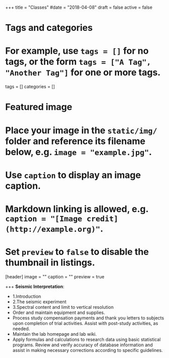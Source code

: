 +++
title = "Classes"
#date = "2018-04-08"
draft = false
active = false

# Tags and categories
# For example, use `tags = []` for no tags, or the form `tags = ["A Tag", "Another Tag"]` for one or more tags.
tags = []
categories = []

# Featured image
# Place your image in the `static/img/` folder and reference its filename below, e.g. `image = "example.jpg"`.
# Use `caption` to display an image caption.
#   Markdown linking is allowed, e.g. `caption = "[Image credit](http://example.org)"`.
# Set `preview` to `false` to disable the thumbnail in listings.
[header]
image = ""
caption = ""
preview = true

+++
__Seismic Interpretation__:

- 1.Introduction
- 2.The seismic experiment
- 3.Spectral content and limit to vertical resolution
- Order and maintain equipment and supplies.
- Process study compensation payments and thank you letters to subjects upon completion of trial activities. Assist with post-study activities, as needed.
- Maintain the lab homepage and lab wiki.
- Apply formulas and calculations to research data using basic statistical programs. Review and verify accuracy of database information and assist in making necessary corrections according to specific guidelines. 

